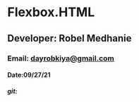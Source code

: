 # Flexbox.HTML
## Developer: Robel Medhanie
### Email: dayrobkiya@gmail.com
#### Date:09/27/21
##### git:

